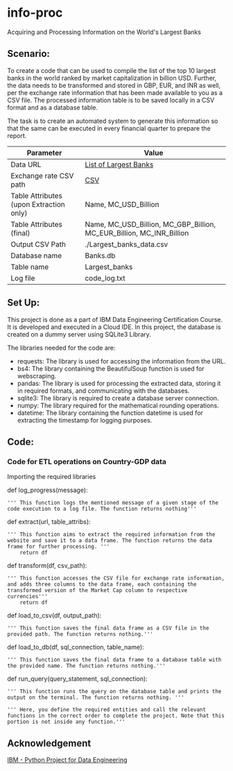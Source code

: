 # info-proc
Acquiring and Processing Information on the World's Largest Banks

## Scenario:
To create a code that can be used to compile the list of the top 10 largest banks in the world ranked by market capitalization in billion USD. Further, the data needs to be transformed and stored in GBP, EUR, and INR as well, per the exchange rate information that has been made available to you as a CSV file. The processed information table is to be saved locally in a CSV format and as a database table.

The task is to create an automated system to generate this information so that the same can be executed in every financial quarter to prepare the report.

| Parameter | Value             |
| ------ | ------------------------- |
| Data URL | [List of Largest Banks](https://web.archive.org/web/20230908091635/https://en.wikipedia.org/wiki/List_of_largest_banks) |
| Exchange rate CSV path  | [CSV](https://cf-courses-data.s3.us.cloud-object-storage.appdomain.cloud/IBMSkillsNetwork-PY0221EN-Coursera/labs/v2/exchange_rate.csv) |
| Table Attributes (upon Extraction only) | Name, MC_USD_Billion |
| Table Attributes (final) | Name, MC_USD_Billion, MC_GBP_Billion, MC_EUR_Billion, MC_INR_Billion |
| Output CSV Path | ./Largest_banks_data.csv |
| Database name | Banks.db |
| Table name | Largest_banks |
| Log file | code_log.txt |

## Set Up:
This project is done as a part of IBM Data Engineering Certification Course. It is developed and executed in a Cloud IDE. In this project, the database is created on a dummy server using SQLite3 Library.

The libraries needed for the code are:
- requests: The library is used for accessing the information from the URL.
- bs4: The library containing the BeautifulSoup function is used for webscraping.
- pandas: The library is used for processing the extracted data, storing it in required formats, and communicating with the databases.
- sqlite3: The library is required to create a database server connection.
- numpy: The library required for the mathematical rounding operations.
- datetime: The library containing the function datetime is used for extracting the timestamp for logging purposes.

## Code:
### Code for ETL operations on Country-GDP data

Importing the required libraries

def log_progress(message):

    ''' This function logs the mentioned message of a given stage of the code execution to a log file. The function returns nothing'''

def extract(url, table_attribs):

    ''' This function aims to extract the required information from the website and save it to a data frame. The function returns the data frame for further processing. '''
        return df

def transform(df, csv_path):

    ''' This function accesses the CSV file for exchange rate information, and adds three columns to the data frame, each containing the transformed version of the Market Cap column to respective currencies'''
        return df

def load_to_csv(df, output_path):

    ''' This function saves the final data frame as a CSV file in the provided path. The function returns nothing.'''

def load_to_db(df, sql_connection, table_name):

    ''' This function saves the final data frame to a database table with the provided name. The function returns nothing.'''

def run_query(query_statement, sql_connection):

    ''' This function runs the query on the database table and prints the output on the terminal. The function returns nothing. '''

    ''' Here, you define the required entities and call the relevant functions in the correct order to complete the project. Note that this portion is not inside any function.'''

## Acknowledgement
[IBM - Python Project for Data Engineering](https://www.coursera.org/programs/computer-science-comps-alternatives-zphna/learn/python-project-for-data-engineering?authProvider=ttu)


